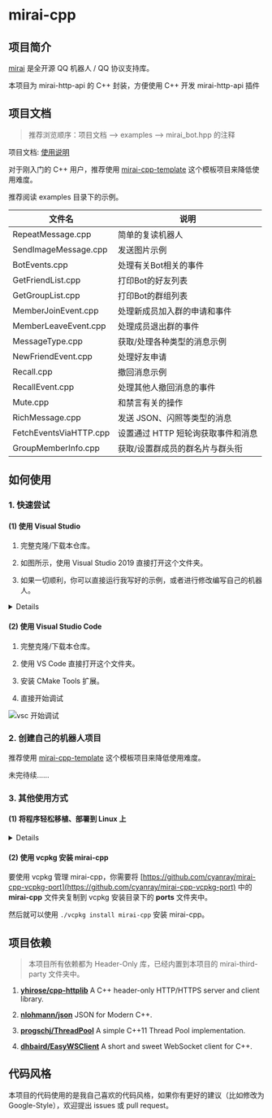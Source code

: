 # mirai-cpp

## 项目简介

[mirai](https://github.com/mamoe/mirai) 是全开源 QQ 机器人 / QQ 协议支持库。

本项目为 mirai-http-api 的 C++ 封装，方便使用 C++ 开发 mirai-http-api 插件

## 项目文档

> 推荐浏览顺序：项目文档 --> examples --> mirai_bot.hpp 的注释

项目文档: [使用说明](doc/使用说明.md)

对于刚入门的 C++ 用户，推荐使用 [mirai-cpp-template](https://github.com/cyanray/mirai-cpp-template) 这个模板项目来降低使用难度。

推荐阅读 examples 目录下的示例。

| 文件名               | 说明                         |
|----------------------|------------------------------|
| RepeatMessage.cpp    | 简单的复读机器人             |
| SendImageMessage.cpp | 发送图片示例                 |
| BotEvents.cpp        | 处理有关Bot相关的事件        |
| GetFriendList.cpp    | 打印Bot的好友列表            |
| GetGroupList.cpp     | 打印Bot的群组列表            |
| MemberJoinEvent.cpp  | 处理新成员加入群的申请和事件 |
| MemberLeaveEvent.cpp | 处理成员退出群的事件         |
| MessageType.cpp      | 获取/处理各种类型的消息示例  |
| NewFriendEvent.cpp   | 处理好友申请                 |
| Recall.cpp           | 撤回消息示例                 |
| RecallEvent.cpp      | 处理其他人撤回消息的事件     |
| Mute.cpp             | 和禁言有关的操作             |
| RichMessage.cpp      | 发送 JSON、闪照等类型的消息  |
| FetchEventsViaHTTP.cpp| 设置通过 HTTP 短轮询获取事件和消息 |
| GroupMemberInfo.cpp  | 获取/设置群成员的群名片与群头衔 |

## 如何使用

### 1. 快速尝试

#### (1) 使用 Visual Studio

1. 完整克隆/下载本仓库。

2. 如图所示，使用 Visual Studio 2019 直接打开这个文件夹。

3. 如果一切顺利，你可以直接运行我写好的示例，或者进行修改编写自己的机器人。

<details>

![使用 VS 直接打开 mirai-cpp 文件夹](./doc/pic/vs_1.png)

![开始运行 examples](./doc/pic/vs_2.png)

</details>

#### (2) 使用 Visual Studio Code

1. 完整克隆/下载本仓库。

2. 使用 VS Code 直接打开这个文件夹。

3. 安装 CMake Tools 扩展。

4. 直接开始调试

![vsc 开始调试](./doc/pic/vsc.png)

### 2. 创建自己的机器人项目

推荐使用 [mirai-cpp-template](https://github.com/cyanray/mirai-cpp-template) 这个模板项目来降低使用难度。

未完待续……

### 3. 其他使用方式

#### (1) 将程序轻松移植、部署到 Linux 上

<details>

(以下内容基于 “快速尝试”，请先完成“快速尝试”。)

上面的内容介绍了如何在 Windows 上开发使用 mirai-cpp 的程序，下面来介绍如何将你的程序移植到 Linux 平台，以便将程序部署到 Linux 服务器上。

为了易于讲解与操作，以下内容在 **WSL** (**W**indows **S**ubsystem for **L**inux) 上进行。这里不对如何安装 WSL 进行说明，关于如何安装 WSL 还请自行查阅资料。

打开在 “快速尝试” 中用到的项目。按照如图所示步骤，创建一个针对 WSL 平台的配置。因为我的 WSL 安装了 GCC 编译器，所以这里选择 **WSL-GCC-Releas**。

![创建WSL-GCC平台配置1](./doc/pic/vs_3.png)

![创建WSL-GCC平台配置2](./doc/pic/vs_configure_linux_project.png)

如果一切顺利，等待 CMake 缓存生成成功后，即可编译出 Linux 平台的可执行文件。

</details>

#### (2) 使用 vcpkg 安装 mirai-cpp

要使用 vcpkg 管理 mirai-cpp，你需要将 [https://github.com/cyanray/mirai-cpp-vcpkg-port](https://github.com/cyanray/mirai-cpp-vcpkg-port) 中的 **mirai-cpp** 文件夹复制到 vcpkg 安装目录下的 **ports** 文件夹中。

然后就可以使用 `./vcpkg install mirai-cpp` 安装 mirai-cpp。


## 项目依赖

> 本项目所有依赖都为 Header-Only 库，已经内置到本项目的 mirai-third-party 文件夹中。

1. [**yhirose/cpp-httplib**](https://github.com/yhirose/cpp-httplib) A C++ header-only HTTP/HTTPS server and client library.

2. [**nlohmann/json**](https://github.com/nlohmann/json) JSON for Modern C++.

3. [**progschj/ThreadPool**](https://github.com/progschj/ThreadPool) A simple C++11 Thread Pool implementation.

4. [**dhbaird/EasyWSClient**](https://github.com/dhbaird/easywsclient) A short and sweet WebSocket client for C++.


## 代码风格

本项目的代码使用的是我自己喜欢的代码风格，如果你有更好的建议（比如修改为 Google-Style），欢迎提出 issues 或 pull request。
